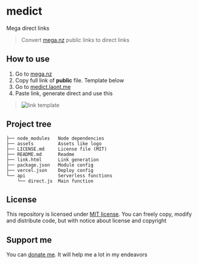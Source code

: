 # medict
Mega direct links
> Convert [mega.nz](https://mega.nz) public links to direct links

## How to use
1. Go to [mega.nz](https://mega.nz)
1. Copy full link of **public** file. Template below
1. Go to [medict.laont.me](https://medict.laont.me/)
1. Paste link, generate direct and use this
> ![link template](https://medict.laont.me/api/direct/?link=https%3A%2F%2Fmega.nz%2Ffile%2FrBw1lIJC%23OLems9128dBR5JH0MRp6VNQII07sZgAXbG7KNRN2qas "This file inclided using this app :)")

## Project tree
```
├── node_modules   Node dependencies
├── assets         Assets like logo   
├── LICENSE.md     License file (MIT)
├── README.md      Readme
├── link.html      Link generation
├── package.json   Module config
├── vercel.json    Deploy config
└── api            Serverless functions
    └── direct.js  Main function 
```

## License
This repository is licensed under [MIT license](/LICENSE.md). You can freely copy, modify and distribute code, but with notice about license and copyright

## Support me
You can [donate me](https://capu.st/laont). It will help me a lot in my endeavors
